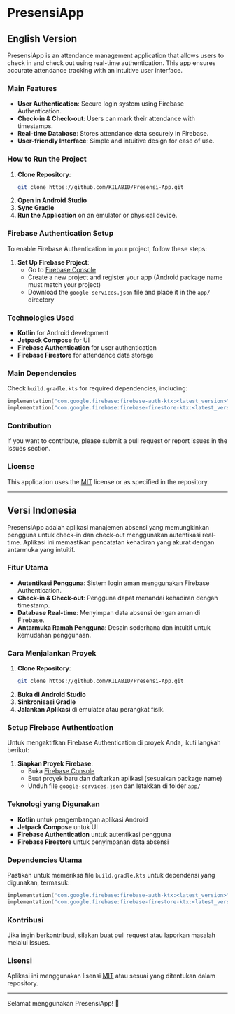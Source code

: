 # PresensiApp

## English Version

PresensiApp is an attendance management application that allows users to check in and check out using real-time authentication. This app ensures accurate attendance tracking with an intuitive user interface.

### Main Features

- **User Authentication**: Secure login system using Firebase Authentication.
- **Check-in & Check-out**: Users can mark their attendance with timestamps.
- **Real-time Database**: Stores attendance data securely in Firebase.
- **User-friendly Interface**: Simple and intuitive design for ease of use.

### How to Run the Project

1. **Clone Repository**:
   ```sh
   git clone https://github.com/KILABID/Presensi-App.git
   ```
2. **Open in Android Studio**
3. **Sync Gradle**
4. **Run the Application** on an emulator or physical device.

### Firebase Authentication Setup

To enable Firebase Authentication in your project, follow these steps:

1. **Set Up Firebase Project**:
   - Go to [Firebase Console](https://console.firebase.google.com/)
   - Create a new project and register your app (Android package name must match your project)
   - Download the `google-services.json` file and place it in the `app/` directory

### Technologies Used

- **Kotlin** for Android development
- **Jetpack Compose** for UI
- **Firebase Authentication** for user authentication
- **Firebase Firestore** for attendance data storage

### Main Dependencies

Check `build.gradle.kts` for required dependencies, including:

```kotlin
implementation("com.google.firebase:firebase-auth-ktx:<latest_version>")
implementation("com.google.firebase:firebase-firestore-ktx:<latest_version>")
```

### Contribution

If you want to contribute, please submit a pull request or report issues in the Issues section.

### License

This application uses the [MIT](LICENSE) license or as specified in the repository.

---

## Versi Indonesia

PresensiApp adalah aplikasi manajemen absensi yang memungkinkan pengguna untuk check-in dan check-out menggunakan autentikasi real-time. Aplikasi ini memastikan pencatatan kehadiran yang akurat dengan antarmuka yang intuitif.

### Fitur Utama

- **Autentikasi Pengguna**: Sistem login aman menggunakan Firebase Authentication.
- **Check-in & Check-out**: Pengguna dapat menandai kehadiran dengan timestamp.
- **Database Real-time**: Menyimpan data absensi dengan aman di Firebase.
- **Antarmuka Ramah Pengguna**: Desain sederhana dan intuitif untuk kemudahan penggunaan.

### Cara Menjalankan Proyek

1. **Clone Repository**:
   ```sh
   git clone https://github.com/KILABID/Presensi-App.git
   ```
2. **Buka di Android Studio**
3. **Sinkronisasi Gradle**
4. **Jalankan Aplikasi** di emulator atau perangkat fisik.

### Setup Firebase Authentication

Untuk mengaktifkan Firebase Authentication di proyek Anda, ikuti langkah berikut:

1. **Siapkan Proyek Firebase**:
   - Buka [Firebase Console](https://console.firebase.google.com/)
   - Buat proyek baru dan daftarkan aplikasi (sesuaikan package name)
   - Unduh file `google-services.json` dan letakkan di folder `app/`

### Teknologi yang Digunakan

- **Kotlin** untuk pengembangan aplikasi Android
- **Jetpack Compose** untuk UI
- **Firebase Authentication** untuk autentikasi pengguna
- **Firebase Firestore** untuk penyimpanan data absensi

### Dependencies Utama

Pastikan untuk memeriksa file `build.gradle.kts` untuk dependensi yang digunakan, termasuk:

```kotlin
implementation("com.google.firebase:firebase-auth-ktx:<latest_version>")
implementation("com.google.firebase:firebase-firestore-ktx:<latest_version>")
```

### Kontribusi

Jika ingin berkontribusi, silakan buat pull request atau laporkan masalah melalui Issues.

### Lisensi

Aplikasi ini menggunakan lisensi [MIT](LICENSE) atau sesuai yang ditentukan dalam repository.

---

Selamat menggunakan PresensiApp! 🎉
